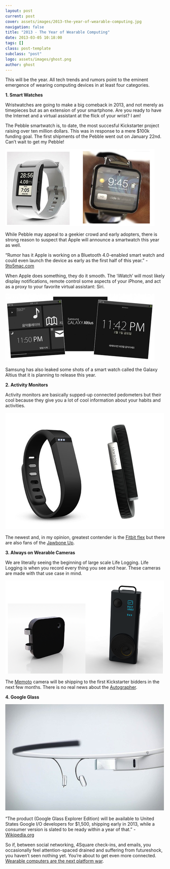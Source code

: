 ```yaml
---
layout: post
current: post
cover: assets/images/2013-the-year-of-wearable-computing.jpg
navigation: false
title: "2013 - The Year of Wearable Computing"
date: 2013-03-05 10:18:00
tags: []
class: post-template
subclass: "post"
logo: assets/images/ghost.png
author: ghost
---
```


This will be the year. All tech trends and rumors point to the eminent emergence of wearing computing devices in at least four categories.

**1. Smart Watches**

Wristwatches are going to make a big comeback in 2013, and not merely as timepieces but as an extension of your smartphone. Are you ready to have the Internet and a virtual assistant at the flick of your wrist? I am!

The Pebble smartwatch is, to date, the most succesful Kickstarter project raising over ten million dollars. This was in response to a mere $100k funding goal. The first shipments of the Pebble went out on January 22nd. Can’t wait to get my Pebble!

![image](/assets/images/2013-1.png)

While Pebble may appeal to a geekier crowd and early adopters, there is strong reason to suspect that Apple will announce a smartwatch this year as well.

“Rumor has it Apple is working on a Bluetooth 4.0-enabled smart watch and could even launch the device as early as the first half of this year.” - [9to5mac.com](https://href.li/?http://9to5mac.com/2013/01/02/what-needs-to-happen-for-apple-to-turn-its-watch-prototypes-into-a-product/)

When Apple does something, they do it smooth. The ‘iWatch’ will most likely display notifications, remote control some aspects of your iPhone, and act as a proxy to your favorite virtual assistant: Siri.

![image](/assets/images/2013-2.jpg)

Samsung has also leaked some shots of a smart watch called the Galaxy Altius that it is planning to release this year.

**2. Activity Monitors**

Activity monitors are basically supped-up connected pedometers but their cool because they give you a lot of cool information about your habits and activities.

![image](/assets/images/2013-3.png)

The newest and, in my opinion, greatest contender is the [Fitbit flex](https://t.umblr.com/redirect?z=http%3A%2F%2Fwww.fitbit.com%2Fflex&t=YmQ0YTkwOGM4ZGRjMjdlMmM5YWRhMTQ2NWI2MWQwNDUxNzljYmRkOCxpN3A5Q05uQw%3D%3D&b=t%3Amc9oE5TJkAXO_RNMdoK8vQ&p=https%3A%2F%2Fsingularityhacker.com%2Fpost%2F44662876695%2F2013-the-year-of-wearable-computing&m=1&ts=1642092142) but there are also fans of the [Jawbone Up](https://href.li/?https://jawbone.com/up).

**3. Always on Wearable Cameras**

We are literally seeing the beginning of large scale Life Logging. Life Logging is when you record every thing you see and hear. These cameras are made with that use case in mind.

![image](/assets/images/2013-4.png)

The [Memoto](https://href.li/?http://memoto.com/) camera will be shipping to the first Kickstarter bidders in the next few months. There is no real news about the [Autographer](https://href.li/?http://www.autographer.com/#home).

**4. Google Glass**

![image](/assets/images/2013-5.jpg)

“The product (Google Glass Explorer Edition) will be available to United States Google I/O developers for $1,500, shipping early in 2013, while a consumer version is slated to be ready within a year of that.” - [Wikipedia.org](https://href.li/?http://en.wikipedia.org/wiki/Project_Glass#Prototypes)

So if, between social networking, 4Square check-ins, and emails, you occasionally feel attention-spaced drained and suffering from futureshock, you haven’t seen nothing yet. You’re about to get even more connected. [Wearable computers are the next platform war](https://href.li/?http://bits.blogs.nytimes.com/2012/04/17/wearable-computers-are-the-next-platform-wars-report-says/).
